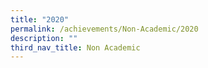 ```yaml
---
title: "2020"
permalink: /achievements/Non-Academic/2020
description: ""
third_nav_title: Non Academic
---
```

